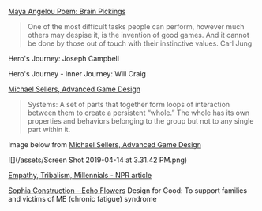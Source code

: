 [Maya Angelou Poem: Brain Pickings](https://www.brainpickings.org/2018/05/09/a-brave-and-startling-truth-maya-angelou/)


>One of the most difficult tasks people can perform, however much others may despise it, is the invention of good games. And it cannot be done by those out of touch with their instinctive values.
Carl Jung 

Hero's Journey: Joseph Campbell

Hero's Journey - Inner Journey:  Will Craig


[Michael Sellers, Advanced Game Design](https://learning.oreilly.com/library/view/advanced-game-design/9780134668185/ch2.xhtml#ch2)
> Systems: A set of parts that together form loops of interaction between them to create a persistent “whole.” The whole has its own properties and behaviors belonging to the group but not to any single part within it. 

Image below from [Michael Sellers, Advanced Game Design](https://learning.oreilly.com/library/view/advanced-game-design/9780134668185/ch2.xhtml#ch2)

![](/assets/Screen Shot 2019-04-14 at 3.31.42 PM.png)

[Empathy, Tribalism, Millennials - NPR article](https://www.npr.org/2019/04/15/712249664/the-end-of-empathy)

[Sophia Construction - Echo Flowers](https://www.echoflowers.org/) Design for Good:  To support families and victims of ME (chronic fatigue) syndrome